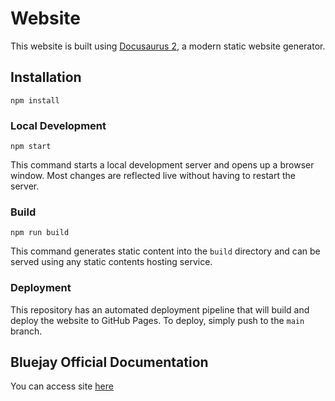 # Website

This website is built using [Docusaurus 2](https://docusaurus.io/), a modern static website generator.

## Installation

```bin/bash
npm install
```

### Local Development

```bin/bash
npm start
```

This command starts a local development server and opens up a browser window. Most changes are reflected live without having to restart the server.

### Build

```bin/bash
npm run build
```

This command generates static content into the `build` directory and can be served using any static contents hosting service.

### Deployment

This repository has an automated deployment pipeline that will build and deploy the website to GitHub Pages. To deploy, simply push to the `main` branch.

## Bluejay Official Documentation

You can access site [here](https://docs.bluejay.governify.io/)
